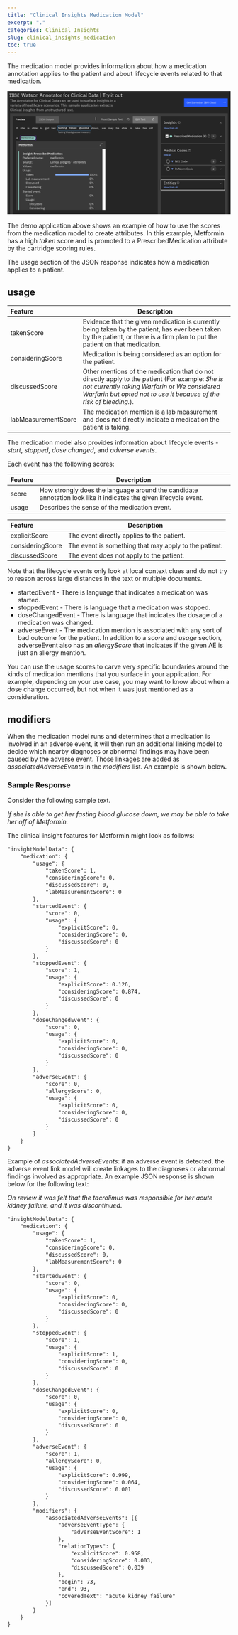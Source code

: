 ```yaml
---
title: "Clinical Insights Medication Model"
excerpt: "."
categories: Clinical Insights
slug: clinical_insights_medication
toc: true
---
```

<!--                                                                    -->
<!-- (C) Copyright Merative US L.P. and others 2011, 2023               -->
<!--                                                                    -->
<!-- SPDX-License-Identifier: Apache-2.0                                -->
<!--                                                                    -->

<!-- # Clinical Insights Medication Model -->

The medication model provides information about how a medication annotation applies to the patient and about lifecycle events related to that medication.

![medications](../../images/medications.png)

The demo application above shows an example of how to use the scores from the medication model to create attributes.  In this example, Metformin has a high _taken_ score and is promoted to a PrescribedMedication attribute by the cartridge scoring rules.

The usage section of the JSON response indicates how a medication applies to a patient.

## usage

| Feature | Description |
|:--------|-------------|
| takenScore | Evidence that the given medication is currently being taken by the patient, has ever been taken by the patient, or there is a firm plan to put the patient on that medication. |
| consideringScore | Medication is being considered as an option for the patient. |
| discussedScore | Other mentions of the medication that do not directly apply to the patient (For example:  _She is not currently taking Warfarin_ or _We considered Warfarin but opted not to use it because of the risk of bleeding._). |
| labMeasurementScore | The medication mention is a lab measurement and does not directly indicate a medication the patient is taking. |

The medication model also provides information about lifecycle events - _start_, _stopped_, _dose changed_, and _adverse events_.

Each event has the following scores:

| Feature | Description |
|:--------|-------------|
| score | How strongly does the language around the candidate annotation look like it indicates the given lifecycle event. |
| usage | Describes the sense of the medication event. |

| Feature | Description |
|:--------|-------------|
| explicitScore | The event directly applies to the patient. |
| consideringScore | The event is something that may apply to the patient. |
| discussedScore | The event does not apply to the patient. |

Note that the lifecycle events only look at local context clues and do not try to reason across large distances in the text or multiple documents.  

* startedEvent - There is language that indicates a medication was started.
* stoppedEvent - There is language that a medication was stopped.
* doseChangedEvent - There is language that indicates the dosage of a medication was changed.
* adverseEvent - The medication mention is associated with any sort of bad outcome for the patient.  In addition to a _score_ and _usage_ section, adverseEvent also has an _allergyScore_ that indicates if the given AE is just an allergy mention.

You can use the usage scores to carve very specific boundaries around the kinds of medication mentions that you surface in your application.  For example, depending on your use case, you may want to know about when a dose change occurred, but not when it was just mentioned as a consideration.

## modifiers

When the medication model runs and determines that a medication is involved in an adverse event, it will then run an additional linking model to decide which nearby diagnoses or abnormal findings may have been caused by the adverse event.  Those linkages are added as _associatedAdverseEvents_ in the _modifiers_ list. An example is shown below.

### Sample Response

Consider the following sample text.

_If she is able to get her fasting blood glucose down, we may be able to take her off of Metformin._

The clinical insight features for Metformin might look as follows:

```
"insightModelData": {
	"medication": {
		"usage": {
			"takenScore": 1,
			"consideringScore": 0,
			"discussedScore": 0,
			"labMeasurementScore": 0
		},
		"startedEvent": {
			"score": 0,
			"usage": {
				"explicitScore": 0,
				"consideringScore": 0,
				"discussedScore": 0
			}
		},
		"stoppedEvent": {
			"score": 1,
			"usage": {
				"explicitScore": 0.126,
				"consideringScore": 0.874,
				"discussedScore": 0
			}
		},
		"doseChangedEvent": {
			"score": 0,
			"usage": {
				"explicitScore": 0,
				"consideringScore": 0,
				"discussedScore": 0
			}
		},
		"adverseEvent": {
			"score": 0,
			"allergyScore": 0,
			"usage": {
				"explicitScore": 0,
				"consideringScore": 0,
				"discussedScore": 0
			}
		}
	}
}
```

Example of _associatedAdverseEvents_: if an adverse event is detected, the adverse event link model will create linkages to the diagnoses or abnormal findings involved as appropriate.  An example JSON response is shown below for the following text:  

_On review it was felt that the tacrolimus was responsible for her acute kidney failure, and it was discontinued_.

```
"insightModelData": {
	"medication": {
		"usage": {
			"takenScore": 1,
			"consideringScore": 0,
			"discussedScore": 0,
			"labMeasurementScore": 0
		},
		"startedEvent": {
			"score": 0,
			"usage": {
				"explicitScore": 0,
				"consideringScore": 0,
				"discussedScore": 0
			}
		},
		"stoppedEvent": {
			"score": 1,
			"usage": {
				"explicitScore": 1,
				"consideringScore": 0,
				"discussedScore": 0
			}
		},
		"doseChangedEvent": {
			"score": 0,
			"usage": {
				"explicitScore": 0,
				"consideringScore": 0,
				"discussedScore": 0
			}
		},
		"adverseEvent": {
			"score": 1,
			"allergyScore": 0,
			"usage": {
				"explicitScore": 0.999,
				"consideringScore": 0.064,
				"discussedScore": 0.001
			}
		},
		"modifiers": {
			"associatedAdverseEvents": [{
				"adverseEventType": {
					"adverseEventScore": 1
				},
				"relationTypes": {
					"explicitScore": 0.958,
					"consideringScore": 0.003,
					"discussedScore": 0.039
				},
				"begin": 73,
				"end": 93,
				"coveredText": "acute kidney failure"
			}]
		}
	}
}
```
